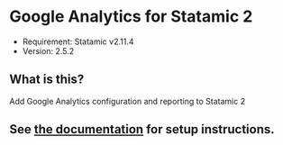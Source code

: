 # Google Analytics for Statamic 2
- Requirement: Statamic v2.11.4
- Version: 2.5.2

## What is this?
Add Google Analytics configuration and reporting to Statamic 2

## See [the documentation](https://statamic.com/marketplace/addons/google-analytics/docs) for setup instructions.
